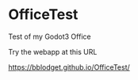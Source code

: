 # OfficeTest
Test of my Godot3 Office

Try the webapp at this URL

https://bblodget.github.io/OfficeTest/

